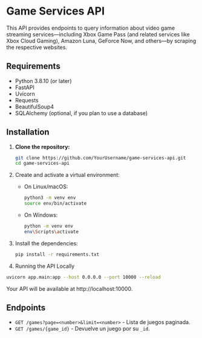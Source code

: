 # Game Services API

This API provides endpoints to query information about video game streaming services—including Xbox Game Pass (and related services like Xbox Cloud Gaming), Amazon Luna, GeForce Now, and others—by scraping the respective websites.

## Requirements

- Python 3.8.10 (or later)
- FastAPI
- Uvicorn
- Requests
- BeautifulSoup4
- SQLAlchemy (optional, if you plan to use a database)

## Installation

1. **Clone the repository:**

   ```bash
   git clone https://github.com/YourUsername/game-services-api.git
   cd game-services-api

2. Create and activate a virtual environment:
   - On Linux/macOS:
     ```bash
     python3 -m venv env
     source env/bin/activate
     ```
   - On Windows:
     ```bash
     python -m venv env
     env\Scripts\activate
     ```
3. Install the dependencies:
   ```bash
   pip install -r requirements.txt

4. Running the API Locally
  ```bash
  uvicorn app.main:app --host 0.0.0.0 --port 10000 --reload
  ```
Your API will be available at http://localhost:10000.

## Endpoints

- `GET /games?page=<number>&limit=<number>` - Lista de juegos paginada.
- `GET /games/{game_id}` - Devuelve un juego por su `_id`.
